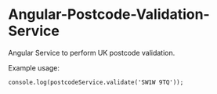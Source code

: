 Angular-Postcode-Validation-Service
===================================

Angular Service to perform UK postcode validation.

Example usage:

    console.log(postcodeService.validate('SW1W 9TQ'));
